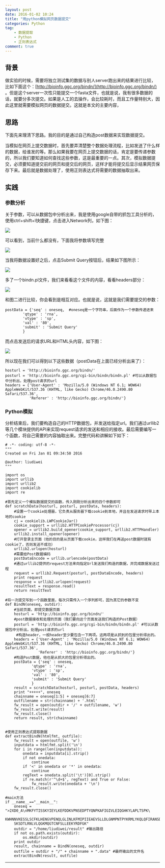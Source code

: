```yaml
---
layout: post
date: 2016-01-02 10:24
title: "用python模拟网页数据提交"
categories: Python
tag: 
	- 数据提取
	- Python
	- 正则表达式
comment: true
---
```


## 背景

做实验的时候，需要将独立测试集的数据与别人server跑出来的结果进行比较，比如下面这个：[http://bioinfo.ggc.org/bindn/](http://bioinfo.ggc.org/bindn/) 。但是这个server一次性只能提交一个fasta文件，也就是说，我有很多数据的话，就要分多次提交。如果是人工的去操作，会比较耗时，而且工作量特别大，因此这里就需要模拟网页的数据提交。这就是本文的主要内容，

<!--more-->

## 思路

下面先来理清下思路。我的目的是通过自己构造post数据来实现数据提交。

当模拟在网页上提交数据时，首先要弄清楚整个数据处理流程，比如发送了什么样的数据，给谁发的等。那么如果我要在网页上提交数据的话，肯定是要传递参数的，所以我们要知道如何查找这些参数，这是最重要的一点。其次，模拟数据提交，必须要知道提交前的网页和提交后的网页，这样才能将提交后显示结果网页保存下来。最后就是数据处理了，使用正则表达式将需要的数据抽取出来。

## 实践

### 参数分析

关于参数，可以从数据包中分析出来，我是使用google自带的抓包工具分析的，使用ctrl+shift+I快捷键，点击进入Network列，如下图：

![](/assets/articleImg/2016-01-01-img1.png)

可以看到，当前什么都没有，下面我将参数填写完整

![](/assets/articleImg/2016-01-01-img2.png)

当我将数据设置好之后，点击Submit Query按钮后，结果如下图所示：

![](/assets/articleImg/2016-01-01-img3.png)

多了一个bindn.pl文件，我们来看看这个文件的内容，看看headers部分：

![](/assets/articleImg/2016-01-01-img4.png)

和图二进行比较，你会看到是相互对应。也就是说，这就是我们需要提交的参数：

```
postData = {'seq' : oneseq,  #oneseq是一个字符串，后面作为一个参数传递进来
        'qtype' : 'rna',  
        'vtype' : 'sp',
        'val' : '80',
        'submit' : 'Submit Query' 
        } 
```

而点击发送后的请求URL和HTML头内容，如下图：


![](/assets/articleImg/2016-01-01-img5.png)

所以现在我们可以得到以下这些数据（postData在上面已经分析出来了）：

```
hosturl = 'http://bioinfo.ggc.org/bindn/' 
posturl = 'http://bioinfo.ggc.org/cgi-bin/bindn/bindn.pl' #可以从数据包中分析出，处理post请求的url  
headers = {'User-Agent' : 'Mozilla/5.0 (Windows NT 6.1; WOW64) AppleWebKit/537.36 (KHTML, like Gecko) Chrome/46.0.2490.80 Safari/537.36',  
           'Referer' : 'http://bioinfo.ggc.org/bindn/'}   
```


### Python模拟

分析结束后，我们要构造自己的HTTP数据包，并发送给指定url。我们通过urllib2等几个模块提供的API来实现request请求的发送和相应的接收。最后需要编写一个函数，将自己需要的内容抽取出来。完整代码和讲解如下如下：


```
# -*- coding: utf-8 -*-
"""
Created on Fri Jan 01 09:34:50 2016

@author: liudiwei
"""

import os 
import urllib  
import urllib2  
import cookielib  
import re

#首先定义一个模拟数据提交的函数，传入刚刚分析出来的四个参数即可
def scratchData(hosturl, posturl, postData, headers):
    #设置一个cookie处理器，它负责从服务器下载cookie到本地，并且在发送请求时带上本地的cookie  
    cj = cookielib.LWPCookieJar()  
    cookie_support = urllib2.HTTPCookieProcessor(cj)  
    opener = urllib2.build_opener(cookie_support, urllib2.HTTPHandler)  
    urllib2.install_opener(opener) 
    #打开登录主页面（他的目的是从页面下载cookie，这样我们在再送post数据时就有cookie了，否则发送不成功）
    urllib2.urlopen(hosturl)  
    #需要给Post数据编码  
    postDataEncode = urllib.urlencode(postData)  
    #通过urllib2提供的request方法来向指定Url发送我们构造的数据，并完成数据发送过程  
    request = urllib2.Request(posturl, postDataEncode, headers)  
    print request  
    response = urllib2.urlopen(request)  
    resultText = response.read()  
    return resultText 

#将一次提交写到一个函数里面，每次只需传入一个序列即可，因为其它的参数不变
def BindN(oneseq, outdir):
    #当前页面，即提交数据页面
    hosturl = 'http://bioinfo.ggc.org/bindn/' 
    #post数据接收和处理的页面（我们要向这个页面发送我们构造的Post数据）  
    posturl = 'http://bioinfo.ggc.org/cgi-bin/bindn/bindn.pl' #可以从数据包中分析出，处理post请求的url  
     #构造header，一般header至少要包含一下两项。这两项是从抓到的包里分析得出的。  
    headers = {'User-Agent' : 'Mozilla/5.0 (Windows NT 6.1; WOW64) AppleWebKit/537.36 (KHTML, like Gecko) Chrome/46.0.2490.80 Safari/537.36',  
               'Referer' : 'http://bioinfo.ggc.org/bindn/'}   
    #构造Post数据，他也是从抓大的包里分析得出的。
    postData = {'seq' : oneseq,  
            'qtype' : 'rna',  
            'vtype' : 'sp',
            'val' : '80',
            'submit' : 'Submit Query' 
            } 
    result = scratchData(hosturl, posturl, postData, headers)
    print "+++++", oneseq 
    chainname = oneseq[1:5] + oneseq[6:7]
    outfilename = str(chainname) + '.html'
    fw_result = open(outdir + '/' + outfilename, 'w')
    fw_result.write(result)
    fw_result.close()
    return result, str(chainname)


#使用正则表达式提取数据
def extractBindN(htmlfmt, outfile):
    fw_result = open(outfile, 'w')
    inputdata = htmlfmt.split('\n')
    for i in range(len(inputdata)):
        onedata = inputdata[i].strip()
        if not onedata:
            continue
        if '<' in onedata or '*' in onedata:
            continue
        regText = onedata.split('\t')[0].strip()
        if re.match(r'^\d+$', regText) and True or False:
            fw_result.write(onedata + '\n')
    fw_result.close()

#main方法
if __name__=="__main__":
    oneseq = ">2XD0_A\nMKFYTISSKYIEYLKEFDDKVPNSEDPTYQNPKAFIGIVLEIQGHKYLAPLTSPK\
    KWHNNVKESSLSCFKLHENGVPENQLGLINLKFMIPIIEAEVSLLDLGNMPNTPYKRMLYKQLQFIRANSDKIA\
    SKSDTLRNLVLQGKMQGTCNFSLLEEKYRDFGK"
    outdir = "/home/liudiwei/result" #输出路径
    if not os.path.exists(outdir):
        os.mkdir(outdir)
    print outdir
    result, chainname = BindN(oneseq, outdir)
    outfile = outdir + "/" + chainname + ".data" #最终输出的文件名
    extractBindN(result, outfile)

```

---

